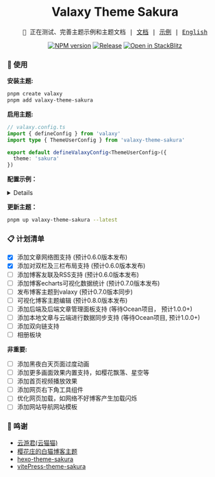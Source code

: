 <h1 align="center">Valaxy Theme Sakura</h1>
<pre align="center">
🧪 正在测试、完善主题示例和主题文档 | <a href="https://sakura.valaxy.site/">文档</a> | <a href="https://sakura.wrxinyue.org/">示例</a> | <a href="./README-en.md">English</a>
</pre>

<p align="center">
<a href="https://www.npmjs.com/package/valaxy-theme-sakura" rel="nofollow"><img src="https://img.shields.io/npm/v/valaxy-theme-sakura?color=0078E7" alt="NPM version"></a>
<a href="https://github.com/WRXinYue/valaxy-theme-sakura/actions/workflows/release.yml"><img src="https://github.com/WRXinYue/valaxy-theme-sakura/actions/workflows/release.yml/badge.svg" alt="Release"></a>
<a href="https://stackblitz.com/edit/stackblitz-starters-tqdtk7?file=README.md"><img src="https://developer.stackblitz.com/img/open_in_stackblitz_small.svg" alt="Open in StackBlitz"></a>
</p>

### 🚀 使用

**安装主题:**

~~~bash
pnpm create valaxy
pnpm add valaxy-theme-sakura
~~~

**启用主题:**

~~~ts
// valaxy.config.ts
import { defineConfig } from 'valaxy'
import type { ThemeUserConfig } from 'valaxy-theme-sakura'

export default defineValaxyConfig<ThemeUserConfig>({
  theme: 'sakura'
})
~~~

**配置示例：**

<details>

```ts
// valaxy.config.ts
import { defineValaxyConfig } from 'valaxy'
import type { ThemeUserConfig } from 'valaxy-theme-sakura'

/**
 * User Config
 */
export default defineValaxyConfig<ThemeUserConfig>({
  // site config see site.config.ts

  theme: 'sakura',

  themeConfig: {
    // colors: {
    //   primary: '#e67474',
    // },

    navbarTitle: ['かなしい', 'の', '心悦'],

    favicon: false, // 导航栏图标
    animation: true,

    headerWallpaper: {
      // 壁纸支持图片及视频
      title: 'Hello, sakura',
      motto: 'You got to put the past behind you before you can move on.',
      urls: [
        'https://wrxinyue-images.s3.bitiful.net/wallpaper/Genshin Impact - Yae Miko (4) Cybust PC.mp4',
        'https://wrxinyue-images.s3.bitiful.net/pc-wallpaper/wallhaven-yxwy7k.jpg'
      ],
      // 背景样式选项:
      // - '': 无特效，显示原图
      // - 'filter-dim': 阴影效果
      // - 'filter-grid': 横条效果
      // - 'filter-dot': 点点效果
      style: '',
    },

    articlePinned: [
      {
        title: 'Valaxy Theme Sakura',
        desc: '本站使用的 valaxy sakura 主题',
        img: 'https://wrxinyue-images.s3.bitiful.net/pc-wallpaper/wallhaven-d6mryl.jpg',
        link: '/posts/theme-sakura',
      },
      {
        title: 'Valaxy sakura theme docs',
        desc: '主题文档',
        img: 'https://wrxinyue-images.s3.bitiful.net/pc-wallpaper/wallhaven-gpxyed.jpg',
        link: 'https://sakura-docs.wrxinyue.org/',
      },
      {
        title: '示例站点',
        desc: '(暂无)',
        img: 'https://wrxinyue-images.s3.bitiful.net/pc-wallpaper/wallhaven-jxqgjw.jpg',
      },
    ],

    pagination: {
      animation: true,
      infiniteScrollOptions: {
        preload: true,
      },
    },

    article: {
      navigationMerge: true,
    },

    // 导航栏
    navbar: [
      {
        text: '🌈 首页',
        link: '/',
      },
      {
        text: '分类',
        link: '/categories',
      },
      {
        text: '标签',
        link: '/tags',
      },
      // {
      //   text: '☄️ 其他',
      //   link: '/',
      //   submenu: [],
      // },
      // {
      //   text: '📌 关于我',
      //   link: '/',
      // },
      {
        text: '🔦 时光轴',
        link: '/archives',
      },
      {
        text: '🍻 友情链接',
        link: 'https://github.com/YunYouJun/valaxy',
        submenu: [
          {
            text: 'GitHub',
            icon: 'i-ri-github-fill',
            link: 'https://github.com/WRXinYue/valaxy-theme-sakura',
          },
          {
            text: 'Discord',
            icon: 'i-ri-discord-fill',
            link: 'https://discord.gg/sGe4U4p4CK',
          },
          {
            text: 'Valaxy →',
            icon: 'i-ri-cloud-fill',
            link: 'https://github.com/YunYouJun/valaxy',
          },
        ],
      },
      {
        text: 'RSS',
        icon: 'i-ri-rss-fill',
        link: 'https://sakura.wrxinyue.org/atom.xml',
      },
    ],

    sidebar: [
      {
        text: '首页',
        icon: 'i-ri-home-4-line',
        link: '/',
      },
      {
        locale: 'menu.archives',
        icon: 'i-ri-archive-line',
        link: '/archives/',
      },
      {
        locale: 'menu.categories',
        icon: 'i-ri-folder-2-line',
        link: '/categories/',
      },
      {
        locale: 'menu.tags',
        icon: 'i-ri-price-tag-3-line',
        link: '/tags/',
      },
    ],

    // 页脚配置
    footer: {
      since: 2024,

      icon: {
        img: '/favicon-16x16.ico',
        animated: true,
        url: 'https://wrxinyue.org',
        title: 'WRXinYue',
      },
    },
  },
})
```

更多示例请见[Sakura配置示例](https://sakura.valaxy.site/examples/config)

<br></details>

**更新主题：**

~~~bash
pnpm up valaxy-theme-sakura --latest
~~~

### 📋 计划清单

- [x] 添加文章网络图支持 (预计0.6.0版本发布)
- [x] 添加对双栏及三栏布局支持 (预计0.6.0版本发布)
- [ ] 添加博客友联及RSS支持 (预计0.6.0版本发布)
- [ ] 添加博客echarts可视化数据统计 (预计0.7.0版本发布)
- [ ] 发布博客主题到valaxy (预计0.7.0版本同步)
- [ ] 可视化博客主题编辑 (预计0.8.0版本发布)
- [ ] 添加后端及后端文章管理面板支持 (等待Ocean项目， 预计1.0.0+)
- [ ] 添加本地文章与云端进行数据同步支持 (等待Ocean项目, 预计1.0.0+)
- [ ] 添加双向链支持
- [ ] 相册板块

**非重要:**

- [ ] 添加黑夜白天页面过度动画
- [ ] 添加更多画面效果内置支持，如樱花飘落、星空等
- [ ] 添加首页视频播放效果
- [ ] 添加网页右下角工具组件
- [ ] 优化网页加载，如网络不好博客产生加载闪烁
- [ ] 添加网站导航网站模板

### 🌟 鸣谢

- [云游君(云猫猫)](https://valaxy.site/)
- [樱花庄的白猫博客主题](https://github.com/mashirozx/sakura)
- [hexo-theme-sakura](https://github.com/honjun/hexo-theme-sakura)
- [vitePress-theme-sakura](https://github.com/flaribbit/vitepress-theme-sakura)
